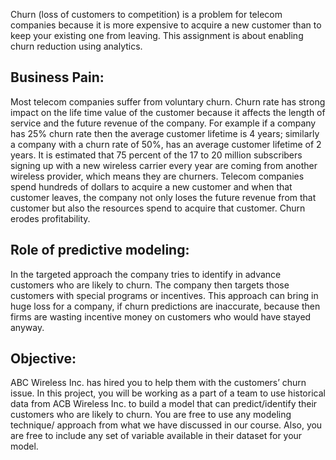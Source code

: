 Churn (loss of customers to competition) is a problem for telecom companies because it is more expensive to acquire a new customer than to keep your existing one from leaving. This assignment is about enabling churn reduction using analytics.
 
## Business Pain:
Most telecom companies suffer from voluntary churn. Churn rate has strong impact on the life time value of the customer because it affects the length of service and the future revenue of the company. For example if a company has 25% churn rate then the average customer lifetime is 4 years; similarly a company with a churn rate of 50%, has an average customer lifetime of 2 years. It is estimated that 75 percent of the 17 to 20 million subscribers signing up with a new wireless carrier every year are coming from another wireless provider, which means they are churners. Telecom companies spend hundreds of dollars to acquire a new customer and when that customer leaves, the company not only loses the future revenue from that customer but also the resources spend to acquire that customer. Churn erodes profitability.

## Role of predictive modeling:
In the targeted approach the company tries to identify in advance customers who are likely to churn. The company then targets those customers with special programs or incentives. This approach can bring in huge loss for a company, if churn predictions are inaccurate, because then firms are wasting incentive money on customers who would have stayed anyway. 

## Objective:
ABC Wireless Inc. has hired you to help them with the customers’ churn issue. In this project, you will be working as a part of a team to use historical data from ACB Wireless Inc. to build a model that can predict/identify their customers who are likely to churn. You are free to use any modeling technique/ approach from what we have discussed in our course. Also, you are free to include any set of variable available in their dataset for your model.
